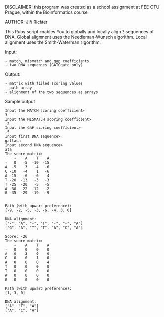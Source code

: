 DISCLAIMER: this program was created as a school assignment at FEE CTU Prague, within the Bioinformatics course

AUTHOR:     Jiří Richter

  This Ruby script enables You to globally and locally align 2 sequences of DNA.
  Global alignment uses the Needleman-Wunsch algorithm.
  Local alignment uses the Smith-Waterman algorithm.
  
  Input: 
  
    - match, mismatch and gap coefficients
    - two DNA sequences (GATCgatc only)
    
  Output:  
  
    - matrix with filled scoring values
    - path array
    - alignment of the two sequences as arrays


Sample output
```
Input the MATCH scoring coefficient>
3
Input the MISMATCH scoring coefficient>
-2
Input the GAP scoring coefficient>
-5
Input first DNA sequence>
gattaca
Input second DNA sequence>
ata
The score matrix:
    -    A    T    A
-   0   -5  -10  -15 
A  -5    3   -4   -6 
C -10   -4    1   -6 
A -15   -6   -6    4 
T -20  -13   -3   -3 
T -25  -20   -5   -5 
A -30  -22  -12   -2 
G -35  -29  -19   -9 


Path (with upward preference):
[-9, -2, -5, -3, -6, -4, 3, 0]

DNA alignment:
["-", "A", "-", "T", "-", "-", "A"]
["G", "A", "T", "T", "A", "C", "A"]

Score: -26
The score matrix:
    -    A    T    A
-   0    0    0    0 
A   0    3    0    0 
C   0    0    1    0 
A   0    0    0    4 
T   0    0    0    0 
T   0    0    0    0 
A   0    0    0    0 
G   0    0    0    0 

Path (with upward preference):
[1, 3, 0]

DNA alignment:
["A", "T", "A"]
["A", "C", "A"]
```
